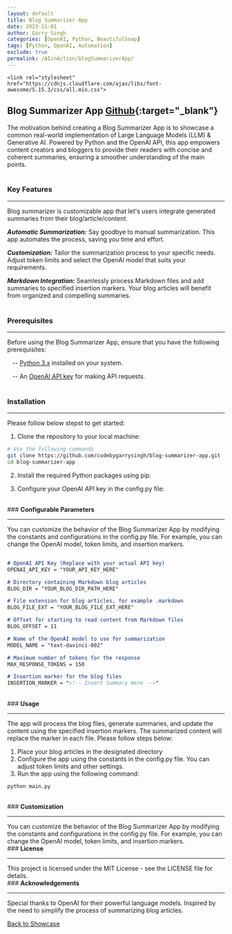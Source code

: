 ```yaml
---
layout: default
title: Blog Summarizer App
date: 2023-11-01
author: Garry Singh
categories: [OpenAI, Python, BeautifulSoap]
tags: [Python, OpenAI, Automation]
exclude: true
permalink: /AIinAction/blogSummarizerApp/
---
```

<head>

    <link rel="stylesheet" href="https://cdnjs.cloudflare.com/ajax/libs/font-awesome/5.15.3/css/all.min.css">
  <link rel="stylesheet" type="text/css" href="{{ '/assets/style/main.css' | relative_url }}">
   <link rel="stylesheet" type="text/css" href="{{ '/assets/style/aiInAction.css' | relative_url }}">
</head>

## <b>Blog Summarizer App</b> <span class="tag">[Github](https://github.com/codebygarrysingh/blog-summarizer-app/){:target="_blank"}</span>

The motivation behind creating a Blog Summarizer App is to showcase a common real-world implementation of Large Language Models (LLM) & Generative AI. Powered by Python and the OpenAI API, this app empowers content creators and bloggers to provide their readers with concise and coherent summaries, ensuring a smoother understanding of the main points.
<br><br>
### <b>Key Features</b>
<hr class="custom-hr">
Blog summarizer is customizable app that let's users integrate generated summaries from their blog/article/content.

***Automatic Summarization:*** Say goodbye to manual summarization. This app automates the process, saving you time and effort.

***Customization:*** Tailor the summarization process to your specific needs. Adjust token limits and select the OpenAI model that suits your requirements.

***Markdown Integration:*** Seamlessly process Markdown files and add summaries to specified insertion markers. Your blog articles will benefit from organized and compelling summaries.
<br><br>
### <b>Prerequisites</b>
<hr class="custom-hr">
Before using the Blog Summarizer App, ensure that you have the following prerequisites:

&nbsp;&nbsp;&nbsp;-- <a href="https://www.python.org/downloads/" target="_blank">Python 3.x</a> installed on your system.

&nbsp;&nbsp;&nbsp;-- An <a href="https://openai.com/blog/openai-api" target="_blank">OpenAI API key</a> for making API requests.
<br><br>
### <b>Installation</b>
<hr class="custom-hr">
Please follow below stepst to get started:

1. Clone the repository to your local machine:

```bash
# Use the following commands
git clone https://github.com/codebygarrysingh/blog-summarizer-app.git
cd blog-summarizer-app
```
2. Install the required Python packages using pip.

3. Configure your OpenAI API key in the config.py file:

<br>
### <b>Configurable Parameters</b>
<hr class="custom-hr">
You can customize the behavior of the Blog Summarizer App by modifying the constants and configurations in the config.py file. For example, you can change the OpenAI model, token limits, and insertion markers.

```markdown
	
# OpenAI API Key (Replace with your actual API key)
OPENAI_API_KEY = "YOUR_API_KEY_HERE"

# Directory containing Markdown blog articles
BLOG_DIR = "YOUR_BLOG_DIR_PATH_HERE"

# File extension for blog articles, for example .markdown
BLOG_FILE_EXT = "YOUR_BLOG_FILE_EXT_HERE"

# Offset for starting to read content from Markdown files
BLOG_OFFSET = 11

# Name of the OpenAI model to use for summarization
MODEL_NAME = "text-davinci-002"

# Maximum number of tokens for the response
MAX_RESPONSE_TOKENS = 150

# Insertion marker for the blog files
INSERTION_MARKER = "<!-- Insert Summary Here -->"

```
<br>
### <b>Usage</b>
<hr class="custom-hr">
The app will process the blog files, generate summaries, and update the content using the specified insertion markers. The summarized content will replace the marker in each file. Please follow steps below:

1. Place your blog articles in the designated directory
2. Configure the app using the constants in the config.py file. You can adjust token limits and other settings.
3. Run the app using the following command:
```shell
python main.py
```

<br>
### <b>Customization</b>
<hr class="custom-hr">
You can customize the behavior of the Blog Summarizer App by modifying the constants and configurations in the config.py file. For example, you can change the OpenAI model, token limits, and insertion markers.

<br>
### <b>License</b>
<hr class="custom-hr">
This project is licensed under the MIT License - see the LICENSE file for details.

<br>
### <b>Acknowledgements</b>
<hr class="custom-hr">
Special thanks to OpenAI for their powerful language models.
Inspired by the need to simplify the process of summarizing blog articles.

[Back to Showcase](/AIinAction/)

